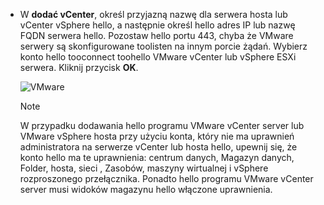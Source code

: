 * W **dodać vCenter**, określ przyjazną nazwę dla serwera hosta lub vCenter vSphere hello, a następnie określ hello adres IP lub nazwę FQDN serwera hello. Pozostaw hello portu 443, chyba że VMware serwery są skonfigurowane toolisten na innym porcie żądań. Wybierz konto hello tooconnect toohello VMware vCenter lub vSphere ESXi serwera. Kliknij przycisk **OK**.

    ![VMware](./media/site-recovery-add-vcenter/vmware-server.png)

   > [!NOTE]
   > W przypadku dodawania hello programu VMware vCenter server lub VMware vSphere hosta przy użyciu konta, który nie ma uprawnień administratora na serwerze vCenter lub hosta hello, upewnij się, że konto hello ma te uprawnienia: centrum danych, Magazyn danych, Folder, hosta, sieci , Zasobów, maszyny wirtualnej i vSphere rozproszonego przełącznika. Ponadto hello programu VMware vCenter server musi widoków magazynu hello włączone uprawnienia.
